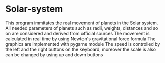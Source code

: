 # Solar-system
This program immitates the real movement of planets in the Solar system.
All needed parameters of planets such as radii, weights, distances and so on are considered and derived from official sources
The movement is calculated in real time by using Newton's gravitational force formula
The graphics are implemented with pygame module
The speed is controlled by the left and the right buttons on the keyboard, moreover the scale is also can be changed by using up and down buttons
